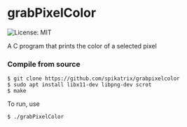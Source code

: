 # grabPixelColor

![License: MIT](https://img.shields.io/badge/license-MIT-blue)

A C program that prints the color of a selected pixel

### Compile from source ###

	$ git clone https://github.com/spikatrix/grabpixelcolor
    $ sudo apt install libx11-dev libpng-dev scrot
    $ make
    
To run, use

    $ ./grabPixelColor
